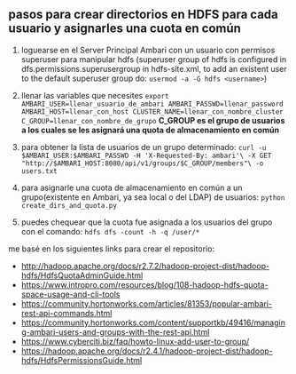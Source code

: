 ## pasos para crear directorios en HDFS para cada usuario y asignarles una cuota en común

1) loguearse en el Server Principal Ambari con un usuario con permisos superuser para manipular hdfs (superuser group of hdfs is configured in dfs.permissions.superusergroup in hdfs-site.xml, to add an existent user to the default superuser group do: `usermod -a -G hdfs <username>`)

1) llenar las variables que necesites
`export AMBARI_USER=llenar_usuario_de_ambari AMBARI_PASSWD=llenar_password AMBARI_HOST=llenar_con_host CLUSTER_NAME=llenar_con_nombre_cluster C_GROUP=llenar_con_nombre_de_grupo`
**C_GROUP es el grupo de usuarios a los cuales se les asignará una quota de almacenamiento en común**

1) para obtener la lista de usuarios de un grupo determinado:
`curl -u $AMBARI_USER:$AMBARI_PASSWD -H 'X-Requested-By: ambari'\
 -X GET "http://$AMBARI_HOST:8080/api/v1/groups/$C_GROUP/members"\
 -o users.txt`

1) para asignarle una cuota de almacenamiento en común a un grupo(existente en Ambari, ya sea local o del LDAP) de usuarios: `python create_dirs_and_quota.py`

1) puedes chequear que la cuota fue asignada a los usuarios del grupo con el comando: `hdfs dfs -count -h -q /user/*`




me basé en los siguientes links para crear el repositorio:
* http://hadoop.apache.org/docs/r2.7.2/hadoop-project-dist/hadoop-hdfs/HdfsQuotaAdminGuide.html
* https://www.intropro.com/resources/blog/108-hadoop-hdfs-quota-space-usage-and-cli-tools
* https://community.hortonworks.com/articles/81353/popular-ambari-rest-api-commands.html
* https://community.hortonworks.com/content/supportkb/49416/managing-ambari-users-and-groups-with-the-rest-api.html
* https://www.cyberciti.biz/faq/howto-linux-add-user-to-group/
* https://hadoop.apache.org/docs/r2.4.1/hadoop-project-dist/hadoop-hdfs/HdfsPermissionsGuide.html

